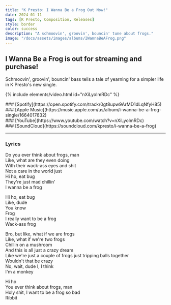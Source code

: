 ```yaml
---
title: "K Presto: I Wanna Be a Frog Out Now!"
date: 2024-01-11
tags: [K Presto, Composition, Releases]
style: border
color: success
description: "A schmoovin', groovin', bouncin' tune about frogs."
image: "/docs/assets/images/albums/IWannaBeAFrog.png"
---
```


## I Wanna Be a Frog is out for streaming and purchase!

Schmoovin', groovin', bouncin' bass tells a tale of yearning for a simpler life in K Presto's new single.

{% include elements/video.html id="nXiLyoImRDc" %}

<div class="row" markdown="1">
<div class="col" markdown="1">
### [Spotify](https://open.spotify.com/track/0gt8upw9ArMD1dLqNfyH85)
</div>

<div class="col" markdown="1">
### [Apple Music](https://music.apple.com/us/album/i-wanna-be-a-frog-single/1664017632)
</div>

<div class="col" markdown="1">
### [YouTube](https://www.youtube.com/watch?v=nXiLyoImRDc)
</div>

<div class="col" markdown="1">
### [SoundCloud](https://soundcloud.com/kpresto/i-wanna-be-a-frog)
</div>

</div>
<hr>

### Lyrics
Do you ever think about frogs, man<br>
Like, what are they even doing<br>
With their wack-ass eyes and shit<br>
Not a care in the world just<br>
Hi ho, eat bug<br>
They're just mad chillin'<br>
I wanna be a frog<br>

Hi ho, eat bug<br>
Like, dude<br>
You know<br>
Frog<br>
I really want to be a frog<br>
Wack-ass frog<br>

Bro, but like, what if we are frogs<br>
Like, what if we're two frogs<br>
Chillin on a mushroom<br>
And this is all just a crazy dream<br>
Like we're just a couple of frogs just tripping balls together<br>
Wouldn't that be crazy<br>
No, wait, dude I, I think<br>
I'm a monkey<br>

Hi ho<br>
You ever think about frogs, man<br>
Holy shit, I want to be a frog so bad<br>
Ribbit<br>